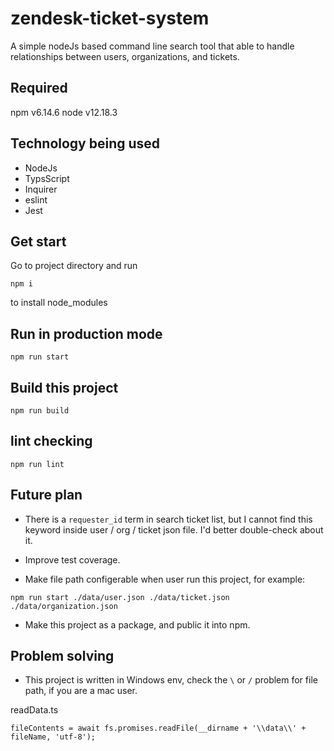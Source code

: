 # zendesk-ticket-system
 
 A simple nodeJs based command line search tool that able to handle relationships between users, organizations, and tickets.

## Required
npm v6.14.6
node v12.18.3

## Technology being used
- NodeJs
- TypsScript
- Inquirer
- eslint
- Jest

## Get start
Go to project directory and run
```
npm i
```
to install node_modules

## Run in production mode
```
npm run start
```

## Build this project
```
npm run build
```

## lint checking
```
npm run lint
```

## Future plan

- There is a `requester_id` term in search ticket list, but I cannot find this keyword inside user / org / ticket json file. I'd better double-check about it.

- Improve test coverage.

- Make file path configerable when user run this project, for example:
```
npm run start ./data/user.json ./data/ticket.json ./data/organization.json
```

- Make this project as a package, and public it into npm.

## Problem solving
- This project is written in Windows env, check the `\` or `/` problem for file path, if you are a mac user.

readData.ts
```
fileContents = await fs.promises.readFile(__dirname + '\\data\\' + fileName, 'utf-8');
```